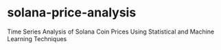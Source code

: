 # solana-price-analysis
Time Series Analysis of Solana Coin Prices Using Statistical and Machine Learning Techniques
